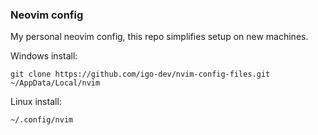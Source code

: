 ### Neovim config

My personal neovim config, this repo simplifies setup on new machines.

Windows install:

```batch
git clone https://github.com/igo-dev/nvim-config-files.git ~/AppData/Local/nvim
```

Linux install:

```bash
~/.config/nvim
```
